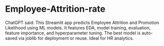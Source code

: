# Employee-Attrition-rate
ChatGPT said: This Streamlit app predicts Employee Attrition and Promotion Likelihood using ML models. It features EDA, model training, evaluation, feature importance, and hyperparameter tuning. The best model is auto-saved via joblib for deployment or reuse. Ideal for HR analytics.
